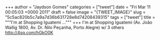 
+++
author = "Jaydson Gomes"
categories = ["tweet"]
date = "Fri Mar 11 00:05:03 +0000 2011"
draft = false
image = "{TWEET_IMAGE}"
slug = "5c5ac820b5c7a9a7d36b631728e8d74208439315"
tags = ["tweet"]
title = """I'm at Shopping Iguatemi ..."""
+++
I'm at Shopping Iguatemi (Av. João Wallig 1800, Av. Dr. Nilo Peçanha, Porto Alegre) w/ 3 others http://4sq.com/hGkO0K
